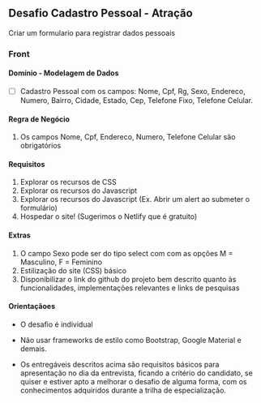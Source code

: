 ## Desafio Cadastro Pessoal - Atração
Criar um formulario para registrar dados pessoais
### Front
#### Domínio - Modelagem de Dados
- [ ] Cadastro Pessoal com os campos: Nome, Cpf, Rg, Sexo, Endereco, Numero, Bairro, Cidade, Estado, Cep, Telefone Fixo, Telefone Celular.
#### Regra de Negócio
1. Os campos Nome, Cpf, Endereco, Numero, Telefone Celular são obrigatórios

#### Requisitos
1. Explorar os recursos de CSS
2. Explorar os recursos do Javascript
2. Explorar os recursos do Javascript (Ex. Abrir um alert ao submeter o formulário)
3. Hospedar o site! (Sugerimos o Netlify que é gratuito)

#### Extras
1. O campo Sexo pode ser do tipo select com com as opções M = Masculino, F = Feminino
2. Estilização do site (CSS) básico
3. Disponibilizar o link do github do projeto bem descrito quanto às funcionalidades, implementações relevantes e links de pesquisas

#### Orientaçãoes
* O desafio é individual
* Não usar frameworks de estilo como Bootstrap, Google Material e demais.

* Os entregáveis descritos acima são requisitos básicos para apresentação no dia da entrevista, ficando a critério do candidato, se quiser e estiver apto a melhorar o desafio de alguma forma, com os conhecimentos adquiridos durante a trilha de especialização.
